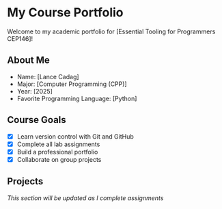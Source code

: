 # My Course Portfolio

Welcome to my academic portfolio for [Essential Tooling for Programmers CEP146]!

## About Me
- Name: [Lance Cadag]
- Major: [Computer Programming (CPP)]
- Year: [2025]
- Favorite Programming Language: [Python]

## Course Goals
- [x] Learn version control with Git and GitHub
- [x] Complete all lab assignments
- [x] Build a professional portfolio
- [x] Collaborate on group projects

## Projects
*This section will be updated as I complete assignments*
